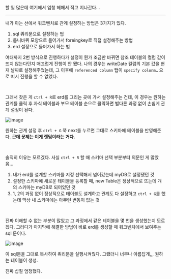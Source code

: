 할 일 많은데 여기에서 엄청 헤매서 적고 지나간다...

---

내가 아는 선에서 워크벤치로 관계 설정하는 방법은 3가지가 있다. <br>

1. sql 쿼리문으로 설정하는 법
2. 톱니바퀴 모양으로 들어가서 foreingkey로 직접 설정해주는 방법
3. erd 설정으로 들어가서 하는 법
   <br>

여태까지 2번 방식으로 진행하다가 설정이 뭔가 조금만 바뀌면 참조 테이블의 컬럼 값이 뜨지 않는다던지 매끄럽게 진행이 안 됐다. 나의 경우는 writeDate 컬럼의 기본 값을 현재 날짜로 설정해주었는데, 그 이후에 `referenced column` 탭이 `specify colonm…` 으로 떠서 진행을 할 수 없었다.

<br>

그래서 찾은 게 `ctrl + R`로 erd를 그리는 곳에 가서 설정해주는 건데, 이 경우는 원하는 관계를 클릭 후 자식 테이블과 부모 테이블 순으로 클릭하면 별다른 과정 없이 손쉽게 관계 설정이 된다.

![image](https://user-images.githubusercontent.com/99732695/216259544-f46ef1c8-61b9-4531-8be0-d7e570d7280d.png)

원하는 관계 설정 후 `ctrl + G` 쭉 next를 누르면 그대로 스키마에 테이블을 반영해준다. **근데 문제는 이게 랜덤이라는 거다.**

<br>

솔직히 이유는 모르겠다. 사실 `ctrl + R` 할 때 스키마 선택 부분부터 의문인 게 많았음…<br>

1. 내가 erd를 설계할 스키마를 지정 선택해서 넘어갔는데 myDB로 설정됐던 것
2. 설정한 스키마에 새로운 테이블을 등록할 때, new Table은 정상적으로 뜨는데 걔의 스키마는 myDB로 되어있던 것
3. 1, 2의 과정 없이 정상적으로 테이블도 설계하고 관계도 다 설정하고 `ctrl + G`를 했는데 막상 내 스키마에는 아무런 변동이 없는 것

<br>

진짜 이해할 수 없는 부분이 많았고 그 과정에서 같은 테이블을 몇 번을 생성했는지 모르겠다. 그러다가 마지막에 해결한 방법이 바로 erd를 생성할 때 워크벤치에서 보여주는 sql 문이다.

![image](https://user-images.githubusercontent.com/99732695/216259660-50e3ff08-a5c3-406e-b58f-a50cda749394.png)

이 sql문을 그대로 복사하여 쿼리문을 실행시켜줬다. 그랬더니 너무나 아름답게,,, 원하는 테이블이 생성.<br>

진짜 삽질 엄청했다.
